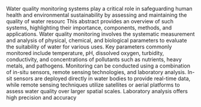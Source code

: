 Water quality monitoring systems play a critical role in safeguarding human health and environmental sustainability by assessing and maintaining the quality of water resourc
This abstract provides an overview of such systems, highlighting their importance, components, methods, and applications. 
Water quality monitoring involves the systematic measurement and analysis of physical, chemical, and biological parameters to evaluate the suitability of water for various uses.
Key parameters commonly monitored include temperature, pH, dissolved oxygen, turbidity, conductivity, and concentrations of pollutants such as nutrients, heavy metals, and pathogens.
Monitoring can be conducted using a combination of in-situ sensors, remote sensing technologies, and laboratory analysis.
In-sit sensors are deployed directly in water bodies to provide real-time data, while remote sensing techniques utilize satellites or aerial platforms to assess water quality over larger spatial scales.
Laboratory analysis offers high precision and accuracy 
